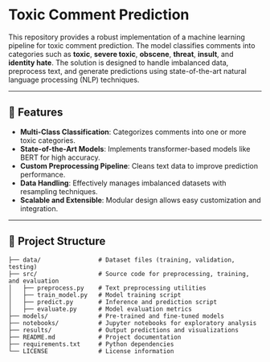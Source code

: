 # Toxic Comment Prediction

This repository provides a robust implementation of a machine learning pipeline for toxic comment prediction. The model classifies comments into categories such as **toxic**, **severe toxic**, **obscene**, **threat**, **insult**, and **identity hate**. The solution is designed to handle imbalanced data, preprocess text, and generate predictions using state-of-the-art natural language processing (NLP) techniques.

---

## 🚀 Features

- **Multi-Class Classification**: Categorizes comments into one or more toxic categories.
- **State-of-the-Art Models**: Implements transformer-based models like BERT for high accuracy.
- **Custom Preprocessing Pipeline**: Cleans text data to improve prediction performance.
- **Data Handling**: Effectively manages imbalanced datasets with resampling techniques.
- **Scalable and Extensible**: Modular design allows easy customization and integration.

---

## 📂 Project Structure

```plaintext
├── data/                # Dataset files (training, validation, testing)
├── src/                 # Source code for preprocessing, training, and evaluation
│   ├── preprocess.py    # Text preprocessing utilities
│   ├── train_model.py   # Model training script
│   ├── predict.py       # Inference and prediction script
│   ├── evaluate.py      # Model evaluation metrics
├── models/              # Pre-trained and fine-tuned models
├── notebooks/           # Jupyter notebooks for exploratory analysis
├── results/             # Output predictions and visualizations
├── README.md            # Project documentation
├── requirements.txt     # Python dependencies
└── LICENSE              # License information
